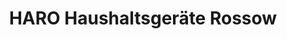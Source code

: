 ---
title: "HARO Haushaltsgeräte Rossow"
url: /templin/haro-haushaltsgeraete-rossow/
shop: Haushaltsgeräte
---